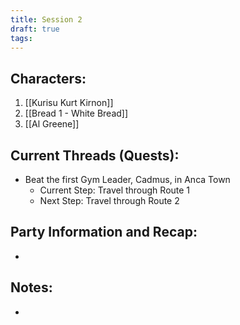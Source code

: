 ```yaml
---
title: Session 2
draft: true
tags:
---
```

## Characters:

1. [[Kurisu Kurt Kirnon]]
2. [[Bread 1 - White Bread]]
3. [[Al Greene]]

## Current Threads (Quests):
- Beat the first Gym Leader, Cadmus, in Anca Town
	- Current Step: Travel through Route 1
	- Next Step: Travel through Route 2

## Party Information and Recap:
- 

## Notes:
- 